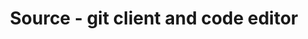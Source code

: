 ---
description: 手机上写代码就是有多急？
layout: post
results:
- primaryGenreName: Productivity
  version: '1.0.1'
  formattedPrice: 免费
  genreIds:
  - '6007'
  - '6002'
  artworkUrl60: http://is5.mzstatic.com/image/thumb/Purple111/v4/7a/a9/55/7aa955ed-415a-e898-c1b4-3f29e999bfc8/source/60x60bb.jpg
  minimumOsVersion: '9.3'
  appletvScreenshotUrls: &a []
  sellerName: Ian McDowell
  supportedDevices:
  - iPad2Wifi-iPad2Wifi
  - iPad23G-iPad23G
  - iPhone4S-iPhone4S
  - iPadThirdGen-iPadThirdGen
  - iPadThirdGen4G-iPadThirdGen4G
  - iPhone5-iPhone5
  - iPodTouchFifthGen-iPodTouchFifthGen
  - iPadFourthGen-iPadFourthGen
  - iPadFourthGen4G-iPadFourthGen4G
  - iPadMini-iPadMini
  - iPadMini4G-iPadMini4G
  - iPhone5c-iPhone5c
  - iPhone5s-iPhone5s
  - iPadAir-iPadAir
  - iPadAirCellular-iPadAirCellular
  - iPadMiniRetina-iPadMiniRetina
  - iPadMiniRetinaCellular-iPadMiniRetinaCellular
  - iPhone6-iPhone6
  - iPhone6Plus-iPhone6Plus
  - iPadAir2-iPadAir2
  - iPadAir2Cellular-iPadAir2Cellular
  - iPadMini3-iPadMini3
  - iPadMini3Cellular-iPadMini3Cellular
  - iPodTouchSixthGen-iPodTouchSixthGen
  - iPhone6s-iPhone6s
  - iPhone6sPlus-iPhone6sPlus
  - iPadMini4-iPadMini4
  - iPadMini4Cellular-iPadMini4Cellular
  - iPadPro-iPadPro
  - iPadProCellular-iPadProCellular
  - iPadPro97-iPadPro97
  - iPadPro97Cellular-iPadPro97Cellular
  - iPhoneSE-iPhoneSE
  - iPhone7-iPhone7
  - iPhone7Plus-iPhone7Plus
  - iPad611-iPad611
  - iPad612-iPad612
  genres:
  - 效率
  - 工具
  currentVersionReleaseDate: '2017-02-24T19:33:29Z'
  trackName: Source - git client and code editor
  isVppDeviceBasedLicensingEnabled: true
  description: 'Mobile git client and code editor for use on all of your iOS
    devices.


    Primary features:

    - Powerful code editor with syntax highlighting for 100+ languages.

    - Full-featured git client - commit/pull/push/branch and more.

    - GitHub, Bitbucket, Gitlab integration - sign in and automatically push
    and pull to your online repositories.

    - Built-in coding keyboard - quick access to punctuation and other common
    coding characters. This keyboard may be used across iOS as a 3rd party
    keyboard.

    - Automatic SSH key generation - Generates an SSH key and automatically
    adds it to the services you sign into.

    - Edit multiple files at once with tabs - Within each of your projects,
    you can open as many editor tabs as you would like.

    - Import from Safari - Browse to any GitHub repository in Safari and use
    the Source Clone extension to clone the repository into Source.

    - Works great on both iPad and iPhone!

    - Integrated with other apps - Edit files in other apps, import and export
    to and from Source.


    Pro features:

    You can download Source and use it for free, but in order to push changes
    up to a remote repo, as well as use other advanced features, you must
    purchase a Source Pro license. With Source Pro, you can:

    - Git push - Upload your changes to a remote repository.

    - Push notifications - Be the first to know when any activity occurs on
    a repository.

    - Editor themes - Choose from over 30 themes to use in your text editor.

    - Dark mode - Ease your eyes by enabling an app-wide dark mode.


    More features!

    - View full commit history and see file diffs for each commit.

    - Use multiple remotes to pull and push.

    - Quickly search for files in your repositories using the built-in search.

    - Easily revert changes made to files.

    - 3D touch shortcuts on compatible devices to jump right into a project.'
  price: 0
  trackId: 1186180369
  releaseDate: '2017-02-14T02:13:05Z'
  advisories: *a
  screenshotUrls:
  - http://a4.mzstatic.com/us/r30/Purple111/v4/eb/2d/9e/eb2d9e09-86d9-d586-d43f-ccfd23158b9b/screen696x696.jpeg
  - http://a3.mzstatic.com/us/r30/Purple111/v4/ba/a4/ab/baa4ab5a-f4b4-3845-0fd5-57152c5f0e21/screen696x696.jpeg
  - http://a4.mzstatic.com/us/r30/Purple111/v4/c3/f2/27/c3f2272d-ea96-3f0b-81be-157a0351d362/screen696x696.jpeg
  - http://a1.mzstatic.com/us/r30/Purple122/v4/6c/b2/77/6cb277f9-6c8d-9226-6f48-5c557e843698/screen696x696.jpeg
  - http://a4.mzstatic.com/us/r30/Purple111/v4/0b/92/20/0b92207a-e424-0d4f-241b-f44fe21d44e9/screen696x696.jpeg
  artistViewUrl: https://itunes.apple.com/cn/developer/ian-mcdowell/id539817827?uo=4
  primaryGenreId: 6007
  kind: software
  fileSizeBytes: '64289792'
  sellerUrl: https://source.ianmcdowell.net/
  trackContentRating: 4+
  bundleId: net.ianmcdowell.source
  contentAdvisoryRating: 4+
  trackCensoredName: Source - git client and code editor
  isGameCenterEnabled: false
  artistName: Ian McDowell
  languageCodesISO2A:
  - EN
  releaseNotes: '* Sending feedback from within Source''s settings now works.

    * Additional syntax highlighting languages now supported

    * Fixed an issue where the Source Keyboard would not type the first time
    it was presented.

    * (Pro) Preview what an editor theme will look like in real time while
    changing the theme in the settings.

    * Improved animations in between pages of the app.

    * Fixed file icons when the file has no extension

    * Diff viewer now automatically collapses sections of code with no changes.'
  features:
  - iosUniversal
  wrapperType: software
  artworkUrl512: http://is5.mzstatic.com/image/thumb/Purple111/v4/7a/a9/55/7aa955ed-415a-e898-c1b4-3f29e999bfc8/source/512x512bb.jpg
  artworkUrl100: http://is5.mzstatic.com/image/thumb/Purple111/v4/7a/a9/55/7aa955ed-415a-e898-c1b4-3f29e999bfc8/source/100x100bb.jpg
  trackViewUrl: https://geo.itunes.apple.com/cn/app/source-git-client-and-code-editor/id1186180369?mt=8&uo=4
  artistId: 539817827
  currency: CNY
  ipadScreenshotUrls:
  - http://a3.mzstatic.com/us/r30/Purple111/v4/e2/40/ba/e240bab9-c731-82f1-720c-faf488cb2b4e/sc1024x768.jpeg
  - http://a4.mzstatic.com/us/r30/Purple122/v4/5e/7a/05/5e7a05a7-f86b-5157-8b38-7819fd6a5bd0/sc1024x768.jpeg
  - http://a2.mzstatic.com/us/r30/Purple122/v4/f8/24/14/f82414e7-f86f-3d85-27f4-4437fa8290c9/sc1024x768.jpeg
  - http://a2.mzstatic.com/us/r30/Purple122/v4/02/c5/67/02c56725-bddd-0fcb-43f5-4812650d10b3/sc1024x768.jpeg
  - http://a5.mzstatic.com/us/r30/Purple82/v4/d1/2e/78/d12e7872-7a98-5a4a-996d-fe8b2beb51b0/sc1024x768.jpeg
category: 效率
tags: tag1
resultCount: 1
title: Source - git client and code editor

---